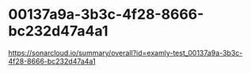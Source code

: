 # 00137a9a-3b3c-4f28-8666-bc232d47a4a1
https://sonarcloud.io/summary/overall?id=examly-test_00137a9a-3b3c-4f28-8666-bc232d47a4a1
